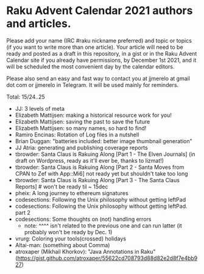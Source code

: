 # Raku Advent Calendar 2021 authors and articles.

Please add your name (IRC #raku nickname preferred) and topic or
topics (if you want to write more than one article). Your article will
need to be ready and posted as a draft in this repository, in a gist or in the Raku Advent
Calendar site if you already have permissions, by December 1st 2021,
and it will be scheduled the most convenient day by the calendar
editors.

Please also send an easy and fast way to contact you at jjmerelo at
gmail dot com or jjmerelo in Telegram. It will be used mainly for
reminders.

Total: 15/24..25

* JJ: 3 levels of meta
* Elizabeth Mattijsen: making a historical resource work for you!
* Elizabeth Mattijsen: saving the past to save the future
* Elizabeth Mattijsen: so many names, so hard to find!
* Ramiro Encinas: Rotation of Log files in a nutshell
* Brian Duggan: "batteries included: better image thumbnail generation"
* JJ Atria: generating and publishing coverage reports
* tbrowder: Santa Claus is Rakuing Along [Part 1 - The Elven Journals] (in draft on Wordpress, ready as it'll ever be, thanks to lizmat!)
* tbrowder: Santa Claus is Rakuing Along [Part 2 - Santa Moves from CPAN to Zef with App::Mi6] not ready yet but shouldn't take too long
* tbrowder: Santa Claus is Rakuing Along [Part 3 - The Santa Claus Reports] # won't be ready til ~ 15dec
* pheix: A long journey to ethereum signatures
* codesections: Following the Unix philosophy without getting leftPad
* codesections: Following the Unix philosophy without getting leftPad. part 2
* codesections: Some thoughts on (not) handling errors 
  - note: ^^^^ isn't related to the previous one and can run latter (it probably won't be ready by Dec. 1)
* vrurg: Coloring your tools(crossed) holidays
* Altai-man: (something about Comma)
* atroxaper (Mikhail Khorkov): "Java Annotations in Raku" (https://gist.github.com/atroxaper/55622cd708793d88d82e2d8f7e4bb927)
<!-- add yours -->
